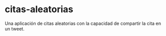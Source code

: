 # citas-aleatorias
Una aplicación de citas aleatorias con la capacidad de compartir la cita en un tweet.
